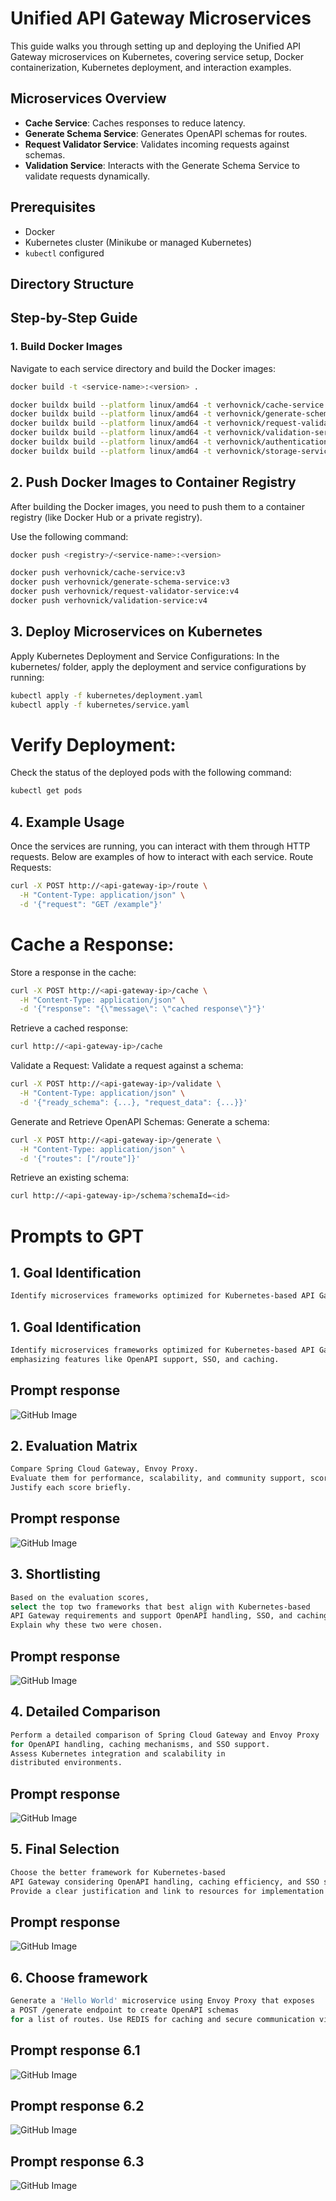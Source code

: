 # Unified API Gateway Microservices

This guide walks you through setting up and deploying the Unified API Gateway microservices on Kubernetes, covering service setup, Docker containerization, Kubernetes deployment, and interaction examples.

## Microservices Overview

- **Cache Service**: Caches responses to reduce latency.
- **Generate Schema Service**: Generates OpenAPI schemas for routes.
- **Request Validator Service**: Validates incoming requests against schemas.
- **Validation Service**: Interacts with the Generate Schema Service to validate requests dynamically.

## Prerequisites

- Docker
- Kubernetes cluster (Minikube or managed Kubernetes)
- `kubectl` configured

## Directory Structure


## Step-by-Step Guide

### 1. Build Docker Images

Navigate to each service directory and build the Docker images:

```bash
docker build -t <service-name>:<version> .

docker buildx build --platform linux/amd64 -t verhovnick/cache-service:v12 --push .
docker buildx build --platform linux/amd64 -t verhovnick/generate-schema-service:v7 --push .
docker buildx build --platform linux/amd64 -t verhovnick/request-validator-service:v7 --push .
docker buildx build --platform linux/amd64 -t verhovnick/validation-service:v8 --push .
docker buildx build --platform linux/amd64 -t verhovnick/authentication-service:v4 --push .
docker buildx build --platform linux/amd64 -t verhovnick/storage-service:v5 --push .

```

## 2. Push Docker Images to Container Registry

After building the Docker images, you need to push them to a container registry (like Docker Hub or a private registry).

Use the following command:

```bash
docker push <registry>/<service-name>:<version>

docker push verhovnick/cache-service:v3
docker push verhovnick/generate-schema-service:v3
docker push verhovnick/request-validator-service:v4
docker push verhovnick/validation-service:v4

```
## 3. Deploy Microservices on Kubernetes
Apply Kubernetes Deployment and Service Configurations:
In the kubernetes/ folder, apply the deployment and service configurations by running:
```bash
kubectl apply -f kubernetes/deployment.yaml
kubectl apply -f kubernetes/service.yaml
```

# Verify Deployment:
Check the status of the deployed pods with the following command:
```bash
kubectl get pods
```

## 4. Example Usage
Once the services are running, you can interact with them through HTTP requests. Below are examples of how to interact with each service.
Route Requests:
```bash 
curl -X POST http://<api-gateway-ip>/route \
  -H "Content-Type: application/json" \
  -d '{"request": "GET /example"}'
```

# Cache a Response:
Store a response in the cache:
```bash 
curl -X POST http://<api-gateway-ip>/cache \
  -H "Content-Type: application/json" \
  -d '{"response": "{\"message\": \"cached response\"}"}'
```
Retrieve a cached response:
```bash 
curl http://<api-gateway-ip>/cache
```

Validate a Request:
Validate a request against a schema:
```bash 
curl -X POST http://<api-gateway-ip>/validate \
  -H "Content-Type: application/json" \
  -d '{"ready_schema": {...}, "request_data": {...}}'
```

Generate and Retrieve OpenAPI Schemas:
Generate a schema:

```bash 
curl -X POST http://<api-gateway-ip>/generate \
  -H "Content-Type: application/json" \
  -d '{"routes": ["/route"]}'
```

Retrieve an existing schema:
```bash
curl http://<api-gateway-ip>/schema?schemaId=<id>
```
# Prompts to GPT
## 1. Goal Identification
```bash
Identify microservices frameworks optimized for Kubernetes-based API Gateways, emphasizing features like OpenAPI support, SSO, and caching.
```

## 1. Goal Identification
```bash
Identify microservices frameworks optimized for Kubernetes-based API Gateways, 
emphasizing features like OpenAPI support, SSO, and caching.
```
## Prompt response
![GitHub Image](/hackathon/pics/prompt_1.png)

## 2. Evaluation Matrix
```bash
Compare Spring Cloud Gateway, Envoy Proxy. 
Evaluate them for performance, scalability, and community support, scoring each from 1 to 5. 
Justify each score briefly.
```
## Prompt response
![GitHub Image](/hackathon/pics/prompt_2.png)

## 3. Shortlisting
```bash
Based on the evaluation scores, 
select the top two frameworks that best align with Kubernetes-based 
API Gateway requirements and support OpenAPI handling, SSO, and caching. 
Explain why these two were chosen.
```

## Prompt response
![GitHub Image](/hackathon/pics/prompt_3.png)


## 4. Detailed Comparison
```bash
Perform a detailed comparison of Spring Cloud Gateway and Envoy Proxy 
for OpenAPI handling, caching mechanisms, and SSO support. 
Assess Kubernetes integration and scalability in 
distributed environments.
```
## Prompt response
![GitHub Image](/hackathon/pics/prompt_4.png)

## 5. Final Selection
```bash
Choose the better framework for Kubernetes-based 
API Gateway considering OpenAPI handling, caching efficiency, and SSO support. 
Provide a clear justification and link to resources for implementation.
```

## Prompt response
![GitHub Image](/hackathon/pics/prompt_5.png)

## 6. Choose framework
```bash
Generate a 'Hello World' microservice using Envoy Proxy that exposes 
a POST /generate endpoint to create OpenAPI schemas 
for a list of routes. Use REDIS for caching and secure communication via OIDC.
```
## Prompt response 6.1
![GitHub Image](/hackathon/pics/prompt_6_1.png)
## Prompt response 6.2
![GitHub Image](/hackathon/pics/prompt_6_2.png)
## Prompt response 6.3
![GitHub Image](/hackathon/pics/prompt_6_3.png)
